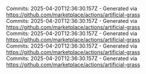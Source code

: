 Commits: 2025-04-20T12:36:30.157Z - Generated via https://github.com/marketplace/actions/artificial-grass
<br>
Commits: 2025-04-20T12:36:30.157Z - Generated via https://github.com/marketplace/actions/artificial-grass
<br>
Commits: 2025-04-20T12:36:30.157Z - Generated via https://github.com/marketplace/actions/artificial-grass
<br>
Commits: 2025-04-20T12:36:30.157Z - Generated via https://github.com/marketplace/actions/artificial-grass
<br>
Commits: 2025-04-20T12:36:30.157Z - Generated via https://github.com/marketplace/actions/artificial-grass
<br>
